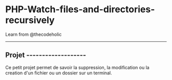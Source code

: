 # PHP-Watch-files-and-directories-recursively
Learn from @thecodeholic


--------------------------
Projet -------------------
--------------------------

Ce petit projet permet de savoir la suppression, la modification ou la creation d'un fichier ou un dossier sur un terminal.
